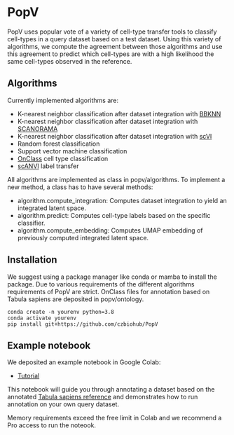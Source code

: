 # PopV

PopV uses popular vote of a variety of cell-type transfer tools to classify cell-types in a query dataset based on a test dataset.
Using this variety of algorithms, we compute the agreement between those algorithms and use this agreement to predict which cell-types are with a high likelihood the same cell-types observed in the reference.

## Algorithms

Currently implemented algorithms are:

-   K-nearest neighbor classification after dataset integration with [BBKNN](https://github.com/Teichlab/bbknn)
-   K-nearest neighbor classification after dataset integration with [SCANORAMA](https://github.com/brianhie/scanorama)
-   K-nearest neighbor classification after dataset integration with [scVI](https://github.com/scverse/scvi-tools)
-   Random forest classification
-   Support vector machine classification
-   [OnClass](https://github.com/wangshenguiuc/OnClass) cell type classification
-   [scANVI](https://github.com/scverse/scvi-tools) label transfer

All algorithms are implemented as class in popv/algorithms.
To implement a new method, a class has to have several methods:

-   algorithm.compute_integration: Computes dataset integration to yield an integrated latent space.
-   algorithm.predict: Computes cell-type labels based on the specific classifier.
-   algorithm.compute_embedding: Computes UMAP embedding of previously computed integrated latent space.

## Installation

We suggest using a package manager like conda or mamba to install the package. Due to various requirements of the different algorithms requirements of PopV are strict. OnClass files for annotation based on Tabula sapiens are deposited in popv/ontology.

    conda create -n yourenv python=3.8
    conda activate yourenv
    pip install git+https://github.com/czbiohub/PopV

## Example notebook

We deposited an example notebook in Google Colab:

-   [Tutorial](https://colab.research.google.com/drive/1mVf4Ksb9WQJ77wEFFduNTHLjON4FlsGc#scrollTo=ZnoRUg58Aq4-)

This notebook will guide you through annotating a dataset based on the annotated [Tabula sapiens reference](https://tabula-sapiens-portal.ds.czbiohub.org) and demonstrates how to run annotation on your own query dataset.

Memory requirements exceed the free limit in Colab and we recommend a Pro access to run the noteook.
